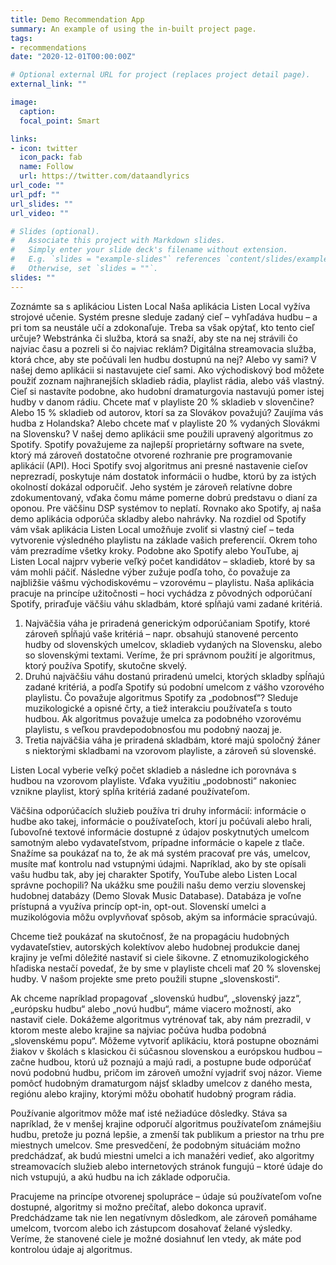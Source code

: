 ```yaml
---
title: Demo Recommendation App
summary: An example of using the in-built project page.
tags:
- recommendations
date: "2020-12-01T00:00:00Z"

# Optional external URL for project (replaces project detail page).
external_link: ""

image:
  caption: 
  focal_point: Smart

links:
- icon: twitter
  icon_pack: fab
  name: Follow
  url: https://twitter.com/dataandlyrics
url_code: ""
url_pdf: ""
url_slides: ""
url_video: ""

# Slides (optional).
#   Associate this project with Markdown slides.
#   Simply enter your slide deck's filename without extension.
#   E.g. `slides = "example-slides"` references `content/slides/example-slides.md`.
#   Otherwise, set `slides = ""`.
slides: ""
---
```


Zoznámte sa s aplikáciou Listen Local
Naša aplikácia Listen Local vyžíva strojové učenie. Systém presne sleduje zadaný cieľ – vyhľadáva hudbu – a pri tom sa neustále učí a zdokonaľuje. Treba sa však opýtať, kto tento cieľ určuje? Webstránka či služba, ktorá sa snaží, aby ste na nej strávili čo najviac času a pozreli si čo najviac reklám? Digitálna streamovacia služba, ktorá chce, aby ste počúvali len hudbu dostupnú na nej? Alebo vy sami?
V našej demo aplikácii si nastavujete cieľ sami. Ako východiskový bod môžete použiť zoznam najhranejších skladieb rádia, playlist rádia, alebo váš vlastný. Cieľ si nastavíte podobne, ako hudobní dramaturgovia nastavujú pomer istej hudby v danom rádiu. Chcete mať v playliste 20 % skladieb v slovenčine? Alebo 15 % skladieb od autorov, ktorí sa za Slovákov považujú? Zaujíma vás hudba z Holandska? Alebo chcete mať v playliste 20 % vydaných Slovákmi na Slovensku?
V našej demo aplikácii sme použili upravený algoritmus zo Spotify. Spotify považujeme za najlepší proprietárny software na svete, ktorý má zároveň dostatočne otvorené rozhranie pre programovanie aplikácií (API). Hoci Spotify svoj algoritmus ani presné nastavenie cieľov neprezradí, poskytuje nám dostatok informácii o hudbe, ktorú by za istých okolností dokázal odporučiť. Jeho systém je zároveň relatívne dobre zdokumentovaný, vďaka čomu máme pomerne dobrú predstavu o dianí za oponou. Pre väčšinu DSP systémov to neplatí. 
Rovnako ako Spotify, aj naša demo aplikácia odporúča skladby alebo nahrávky. Na rozdiel od Spotify vám však aplikácia Listen Local umožňuje zvoliť si vlastný cieľ – teda vytvorenie výsledného playlistu na základe vašich preferencií. Okrem toho vám prezradíme všetky kroky. Podobne ako Spotify alebo YouTube, aj Listen Local najprv vyberie veľký počet kandidátov – skladieb, ktoré by sa vám mohli páčiť. Následne výber zužuje podľa toho, čo považuje za najbližšie vášmu východiskovému – vzorovému – playlistu.
Naša aplikácia pracuje na princípe užitočnosti – hoci vychádza z pôvodných odporúčaní Spotify, priraďuje väčšiu váhu skladbám, ktoré spĺňajú vami zadané kritériá.

1.	Najväčšia váha je priradená generickým odporúčaniam Spotify, ktoré zároveň spĺňajú vaše kritériá – napr. obsahujú stanovené percento hudby od slovenských umelcov, skladieb vydaných na Slovensku, alebo so slovenskými textami. Veríme, že pri správnom použití je algoritmus, ktorý používa Spotify, skutočne skvelý. 
2.	Druhú najväčšiu váhu dostanú priradenú umelci, ktorých skladby spĺňajú zadané kritériá, a podľa Spotify sú podobní umelcom z vášho vzorového playlistu. Čo považuje algoritmus Spotify za „podobnosť“? Sleduje muzikologické a opisné črty, a tiež interakciu používateľa s touto hudbou. Ak algoritmus považuje umelca za podobného vzorovému playlistu, s veľkou pravdepodobnosťou mu podobný naozaj je.
3.	Tretia najväčšia váha je priradená skladbám, ktoré majú spoločný žáner s niektorými skladbami na vzorovom playliste, a zároveň sú slovenské.

Listen Local vyberie veľký počet skladieb a následne ich porovnáva s hudbou na vzorovom playliste. Vďaka využitiu „podobnosti“ nakoniec vznikne playlist, ktorý spĺňa kritériá zadané používateľom.

Väčšina odporúčacích služieb používa tri druhy informácií: informácie o hudbe ako takej, informácie o používateľoch, ktorí ju počúvali alebo hrali, ľubovoľné textové informácie dostupné z údajov poskytnutých umelcom samotným alebo vydavateľstvom, prípadne informácie o kapele z tlače. Snažíme sa poukázať na to, že ak má systém pracovať pre vás, umelcov, musíte mať kontrolu nad vstupnými údajmi. Napríklad, ako by ste opísali vašu hudbu tak, aby jej charakter Spotify, YouTube alebo Listen Local správne pochopili? Na ukážku sme použili našu demo verziu slovenskej hudobnej databázy (Demo Slovak Music Database). Databáza je voľne prístupná a využíva princíp opt-in, opt-out. Slovenskí umelci a muzikológovia môžu ovplyvňovať spôsob, akým sa informácie spracúvajú. 

Chceme tiež poukázať na skutočnosť, že na propagáciu hudobných vydavateľstiev, autorských kolektívov alebo hudobnej produkcie danej krajiny je veľmi dôležité nastaviť si ciele šikovne. Z etnomuzikologického hľadiska nestačí povedať, že by sme v playliste chceli mať 20 % slovenskej hudby. V našom projekte sme preto použili stupne „slovenskosti“.

Ak chceme napríklad propagovať „slovenskú hudbu“, „slovenský jazz“, „európsku hudbu“ alebo „novú hudbu“, máme viacero možností, ako nastaviť ciele. Dokážeme algoritmus vytrénovať tak, aby nám prezradil, v ktorom meste alebo krajine sa najviac počúva hudba podobná „slovenskému popu“. Môžeme vytvoriť aplikáciu, ktorá postupne oboznámi žiakov v školách s klasickou či súčasnou slovenskou a európskou hudbou – začne hudbou, ktorú už poznajú a majú radi, a postupne bude odporúčať novú podobnú hudbu, pričom im zároveň umožní vyjadriť svoj názor. Vieme pomôcť hudobným dramaturgom nájsť skladby umelcov z daného mesta, regiónu alebo krajiny, ktorými môžu obohatiť hudobný program rádia.

Používanie algoritmov môže mať isté nežiadúce dôsledky. Stáva sa napríklad, že v menšej krajine odporučí algoritmus používateľom známejšiu hudbu, pretože ju pozná lepšie, a zmenší tak publikum a priestor na trhu pre miestnych umelcov. Sme presvedčení, že podobným situáciám možno predchádzať, ak budú miestni umelci a ich manažéri vedieť, ako algoritmy streamovacích služieb alebo internetových stránok fungujú – ktoré údaje do nich vstupujú, a akú hudbu na ich základe odporučia.

Pracujeme na princípe otvorenej spolupráce – údaje sú používateľom voľne dostupné, algoritmy si možno prečítať, alebo dokonca upraviť. Predchádzame tak nie len negatívnym dôsledkom, ale zároveň pomáhame umelcom, tvorcom alebo ich zástupcom dosahovať želané výsledky. Veríme, že stanovené ciele je možné dosiahnuť len vtedy, ak máte pod kontrolou údaje aj algoritmus. 

